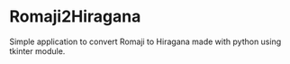 # Romaji2Hiragana

Simple application to convert Romaji to Hiragana made with python using tkinter module.
